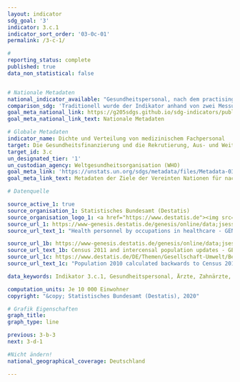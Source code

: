 ```yaml
---
layout: indicator
sdg_goal: '3'
indicator: 3.c.1
indicator_sort_order: '03-0c-01'
permalink: /3-c-1/

#
reporting_status: complete
published: true
data_non_statistical: false


# Nationale Metadaten
national_indicator_available: "Gesundheitspersonal, nach dem practising concept (mit direktem Patientenkontakt): <br> Ärzte <br> Zahnärzte <br>  Medizinisches Pflegepersonal sowie Personal in der Geburtshilfe <br> Apotheker "
comparison_sdg: 'Traditionell wurde der Indikator anhand von zwei Messungen geschätzt: der Dichte und Verteilung  von Ärzten und von Pflegepersonal und Hebammen. Im Rahmen der SDG-Agenda wurden die Datensätze auf Ärzte, Pflegepersonal, Hebammenpersonal, Zahnmedizinpersonal und Pharmapersonal erweitert. Der Datensatz soll schrittweise erweitert werden, um alle Bereiche des Gesundheitswesens abzudecken. Die Zeitreihe "Gesundheitspersonal" entspricht nicht der internationalen Metadatenbeschreibung des SDG-Indikators 3.c.1., solange diese nicht vollständig ist. Die vier zusätzlichen Zeitreihen werden jedoch in der internationalen Metadatenbeschreibung als Subindikatoren aufgeführt.'
goal_meta_national_link: https://g205sdgs.github.io/sdg-indicators/public/MetaDe/3.c.1.pdf
goal_meta_national_link_text: Nationale Metadaten

# Globale Metadaten
indicator_name: Dichte und Verteilung von medizinischem Fachpersonal
target: Die Gesundheitsfinanzierung und die Rekrutierung, Aus- und Weiterbildung und Bindung von Gesundheitsfachkräften in den Entwicklungsländern und insbesondere in den am wenigsten entwickelten Ländern und den kleinen Inselentwicklungsländern deutlich erhöhen
target_id: 3.c
un_designated_tier: '1'
un_custodian_agency: Weltgesundheitsorganisation (WHO)
goal_meta_link: 'https://unstats.un.org/sdgs/metadata/files/Metadata-03-0C-01.pdf'
goal_meta_link_text: Metadaten der Ziele der Vereinten Nationen für nachhaltige Entwicklung

# Datenquelle

source_active_1: true
source_organisation_1: Statistisches Bundesamt (Destatis)
source_organisation_logo_1: <a href="https://www.destatis.de"><img src="https://g205sdgs.github.io/sdg-indicators/public/logos/destatis.png" alt="Logo Destatis" /></a>
source_url_1: https://www-genesis.destatis.de/genesis/online/data;jsessionid=CD87A27CC35E29C18AD0A9B61376A7A8.tomcat_GO_1_1?operation=abruftabellenVerzeichnisAuswahl&verzeichnis=&levelindex=0&levelid=1533734153285&sortdirection=auf&selectionname=23621&auswaehlen.x=0&auswaehlen.y=0
source_url_text_1: "Health personnel by occupations in healthcare - GENESIS online 23621-0002"

source_url_1b: https://www-genesis.destatis.de/genesis/online/data;jsessionid=CD87A27CC35E29C18AD0A9B61376A7A8.tomcat_GO_1_1?operation=abruftabellenVerzeichnisAuswahl&verzeichnis=&levelindex=0&levelid=1533734153285&sortdirection=auf&selectionname=23621&auswaehlen.x=0&auswaehlen.y=0
source_url_text_1b: Census 2011 and intercensal population updates - GENESIS online 12411-0003
source_url_1c: https://www.destatis.de/DE/Themen/Gesellschaft-Umwelt/Bevoelkerung/Bevoelkerungsstand/_inhalt.html
source_url_text_1c: "Population 2010 calculated backwards to Census 2011"

data_keywords: Indikator 3.c.1, Gesundheitspersonal, Ärzte, Zahnärzte,  Medizinisches Pflegepersonal sowie Personal in der Geburtshilfe, Apotheker, Weltgesundheitsorganisation (WHO)

computation_units: Je 10 000 Einwohner
copyright: "&copy; Statistisches Bundesamt (Destatis), 2020"

# Grafik Eigenschaften
graph_title:
graph_type: line

previous: 3-b-3
next: 3-d-1

#Nicht ändern!
national_geographical_coverage: Deutschland

---
```

